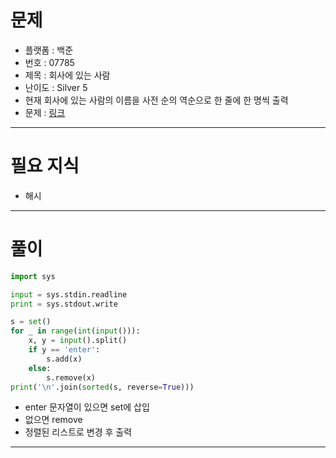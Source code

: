 # 문제
- 플랫폼 : 백준
- 번호 : 07785
- 제목 : 회사에 있는 사람
- 난이도 : Silver 5
- 현재 회사에 있는 사람의 이름을 사전 순의 역순으로 한 줄에 한 명씩 출력
- 문제 : <a href="https://www.acmicpc.net/problem/7785" target="_blank">링크</a>

---

# 필요 지식
- 해시

---

# 풀이
```python
import sys

input = sys.stdin.readline
print = sys.stdout.write

s = set()
for _ in range(int(input())):
    x, y = input().split()
    if y == 'enter':
        s.add(x)
    else:
        s.remove(x)
print('\n'.join(sorted(s, reverse=True)))
```
- enter 문자열이 있으면 set에 삽입
- 없으면 remove
- 정렬된 리스트로 변경 후 출력

---
